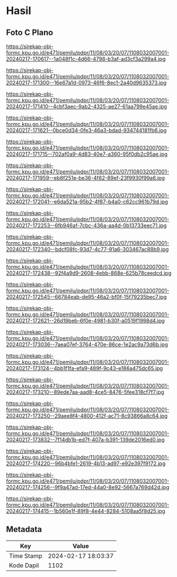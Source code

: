 # Hasil

## Foto C Plano

https://sirekap-obj-formc.kpu.go.id/e471/pemilu/pdpr/11/08/03/20/07/1108032007001-20240217-170617--1a048f1c-4d66-4798-b3af-ad3cf3a299a4.jpg

https://sirekap-obj-formc.kpu.go.id/e471/pemilu/pdpr/11/08/03/20/07/1108032007001-20240217-171300--16e67a1d-0973-46f6-8ec1-2a40d9635373.jpg

https://sirekap-obj-formc.kpu.go.id/e471/pemilu/pdpr/11/08/03/20/07/1108032007001-20240217-171410--4cbf3aec-9ab2-4325-ae27-61aa799e45ae.jpg

https://sirekap-obj-formc.kpu.go.id/e471/pemilu/pdpr/11/08/03/20/07/1108032007001-20240217-171621--0bce0d34-0fe3-46a3-bdad-934744181fb6.jpg

https://sirekap-obj-formc.kpu.go.id/e471/pemilu/pdpr/11/08/03/20/07/1108032007001-20240217-171715--702af0a9-4d83-40e7-a360-95f0db2c95ae.jpg

https://sirekap-obj-formc.kpu.go.id/e471/pemilu/pdpr/11/08/03/20/07/1108032007001-20240217-171959--eb8f251e-be36-4f82-89ef-23f9930f99a6.jpg

https://sirekap-obj-formc.kpu.go.id/e471/pemilu/pdpr/11/08/03/20/07/1108032007001-20240217-172041--e6da521a-95b2-4f87-b4a0-c62cc961b79d.jpg

https://sirekap-obj-formc.kpu.go.id/e471/pemilu/pdpr/11/08/03/20/07/1108032007001-20240217-172253--6fb946af-7cbc-436a-aa4d-0b13733eec71.jpg

https://sirekap-obj-formc.kpu.go.id/e471/pemilu/pdpr/11/08/03/20/07/1108032007001-20240217-172340--bdcf08fc-93d7-4c77-91a6-303467ac88b9.jpg

https://sirekap-obj-formc.kpu.go.id/e471/pemilu/pdpr/11/08/03/20/07/1108032007001-20240217-172438--92f4a9d9-2608-4ebb-868e-625b78ceedcd.jpg

https://sirekap-obj-formc.kpu.go.id/e471/pemilu/pdpr/11/08/03/20/07/1108032007001-20240217-172545--66784eab-de95-46a2-bf0f-15f79235bec7.jpg

https://sirekap-obj-formc.kpu.go.id/e471/pemilu/pdpr/11/08/03/20/07/1108032007001-20240217-172621--26d19beb-6f0e-4981-b30f-a0519f1998d4.jpg

https://sirekap-obj-formc.kpu.go.id/e471/pemilu/pdpr/11/08/03/20/07/1108032007001-20240217-173036--7aea07ef-3764-470e-86ce-1e2ac9a73d6b.jpg

https://sirekap-obj-formc.kpu.go.id/e471/pemilu/pdpr/11/08/03/20/07/1108032007001-20240217-173124--4bb1f1fa-efa9-489f-9c43-e186a475dc65.jpg

https://sirekap-obj-formc.kpu.go.id/e471/pemilu/pdpr/11/08/03/20/07/1108032007001-20240217-173210--89ede7aa-aad8-4ce5-8476-5fee318cf7f7.jpg

https://sirekap-obj-formc.kpu.go.id/e471/pemilu/pdpr/11/08/03/20/07/1108032007001-20240217-173250--29aee8f4-4800-412f-ac71-8c93866a8c64.jpg

https://sirekap-obj-formc.kpu.go.id/e471/pemilu/pdpr/11/08/03/20/07/1108032007001-20240217-173832--7f14db1b-ed7f-407a-b391-139de2016ed0.jpg

https://sirekap-obj-formc.kpu.go.id/e471/pemilu/pdpr/11/08/03/20/07/1108032007001-20240217-174220--96b4bfe1-2619-4b13-ad97-e92e397f9172.jpg

https://sirekap-obj-formc.kpu.go.id/e471/pemilu/pdpr/11/08/03/20/07/1108032007001-20240217-174256--9f9a47ad-17ed-44a0-8e92-5667a769d42d.jpg

https://sirekap-obj-formc.kpu.go.id/e471/pemilu/pdpr/11/08/03/20/07/1108032007001-20240217-174415--1b560e1f-89f8-4e44-8284-5108aa5f8d25.jpg


## Metadata

| Key        | Value               |
| ---------- | ------------------- |
| Time Stamp | 2024-02-17 18:03:37 |
| Kode Dapil | 1102                |



